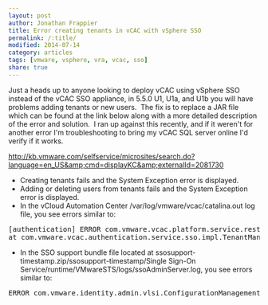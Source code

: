 ```yaml
---
layout: post
author: Jonathan Frappier
title: Error creating tenants in vCAC with vSphere SSO
permalink: /:title/
modified: 2014-07-14
category: articles
tags: [vmware, vsphere, vra, vcac, sso]
share: true
---
```

Just a heads up to anyone looking to deploy vCAC using vSphere SSO instead of the vCAC SSO appliance, in 5.5.0 U1, U1a, and U1b you will have problems adding tenants or new users.  The fix is to replace a JAR file which can be found at the link below along with a more detailed description of the error and solution.  I ran up against this recently, and if it weren't for another error I'm troubleshooting to bring my vCAC SQL server online I'd verify if it works.

<a href="http://kb.vmware.com/selfservice/microsites/search.do?language=en_US&amp;cmd=displayKC&amp;externalId=2081730" target="_blank">http://kb.vmware.com/selfservice/microsites/search.do?language=en_US&amp;cmd=displayKC&amp;externalId=2081730</a>
<ul>
	<li>Creating tenants fails and the System Exception error is displayed.</li>
	<li>Adding or deleting users from tenants fails and the System Exception error is displayed.</li>
	<li>In the vCloud Automation Center /var/log/vmware/vcac/catalina.out log file, you see errors similar to:</li>
</ul>

<pre>[authentication] ERROR com.vmware.vcac.platform.service.rest.resolver.ApplicationExceptionHandler.handleUnexpectedException:860 - Error registering relying party for tenant:tenant-name com.vmware.vcac.platform.service.SSOException: Error registering relying party for tenant -tenant-name
at com.vmware.vcac.authentication.service.sso.impl.TenantManagementImpl.ensureTenantConfigured(TenantManagementImpl.java:125)</pre>
<ul>
	<li>In the SSO support bundle file located at ssosupport-timestamp.zip/ssosupport-timestamp/Single Sign-On Service/runtime/VMwareSTS/logs/ssoAdminServer.log, you see errors similar to:</li>
</ul>
<pre>ERROR com.vmware.identity.admin.vlsi.ConfigurationManagementServiceImpl] org.xml.sax.SAXParseException; lineNumber: 1; columnNumber: 1; JAXP00010001: The parser has encountered more than "100" entity expansions in this document; this is the limit imposed by the JDK. java.lang.AssertionError: org.xml.sax.SAXParseException; lineNumber: 1; columnNumber: 1; JAXP00010001: The parser has encountered more than "100" entity expansions in this document; this is the limit imposed by the JDK. at com.vmware.identity.idm.client.CasIdmClient.getSamlSchema(CasIdmClient.java:2871)</pre>
